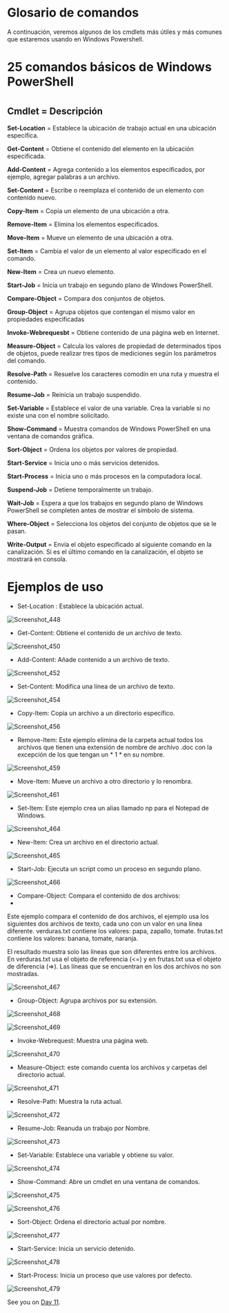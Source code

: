 

# Glosario de comandos


A continuación, veremos algunos de los cmdlets más útiles y más comunes que estaremos usando en Windows Powershell.


# 25 comandos básicos de Windows PowerShell


#

## ****Cmdlet          =       Descripción****

****Set-Location****  = Establece la ubicación de trabajo actual en una ubicación específica.

****Get-Content**** = Obtiene el contenido del elemento en la ubicación especificada.

****Add-Content**** = Agrega contenido a los elementos especificados, por ejemplo, agregar palabras a un archivo.

****Set-Content**** = Escribe o reemplaza el contenido de un elemento con contenido nuevo.

****Copy-Item**** = Copia un elemento de una ubicación a otra.

****Remove-Item**** = Elimina los elementos especificados.

****Move-Item**** = Mueve un elemento de una ubicación a otra.

****Set-Item**** = Cambia el valor de un elemento al valor especificado en el comando.

****New-Item**** = Crea un nuevo elemento.

****Start-Job**** = Inicia un trabajo en segundo plano de Windows PowerShell.

****Compare-Object**** = Compara dos conjuntos de objetos.

****Group-Object**** = Agrupa objetos que contengan el mismo valor en propiedades especificadas

****Invoke-Webrequesbt**** = Obtiene contenido de una página web en Internet.

****Measure-Object**** = Calcula los valores de propiedad de determinados tipos de objetos, puede realizar tres tipos de mediciones según los parámetros del comando.

****Resolve-Path**** = Resuelve los caracteres comodín en una ruta y muestra el contenido.

****Resume-Job**** = Reinicia un trabajo suspendido.

****Set-Variable**** = Establece el valor de una variable. Crea la variable si no existe una con el nombre solicitado.

****Show-Command**** = Muestra comandos de Windows PowerShell en una ventana de comandos gráfica.

****Sort-Object**** = Ordena los objetos por valores de propiedad.

****Start-Service**** = Inicia uno o más servicios detenidos.

****Start-Process**** = Inicia uno o más procesos en la computadora local.

****Suspend-Job**** = Detiene temporalmente un trabajo.

****Wait-Job**** = Espera a que los trabajos en segundo plano de Windows PowerShell se completen antes de mostrar el símbolo de sistema.

****Where-Object**** = Selecciona los objetos del conjunto de objetos que se le pasan.

****Write-Output**** = Envía el objeto especificado al siguiente comando en la canalización. Si es el último comando en la canalización, el objeto se mostrará en consola.

#
#
#
#
#
#


# Ejemplos de uso

* Set-Location : Establece la ubicación actual.


![Screenshot_448](https://user-images.githubusercontent.com/96561825/170150316-17db3e71-31bc-41fd-9d42-f295a34e9fe8.png)


* Get-Content: Obtiene el contenido de un archivo de texto.

![Screenshot_450](https://user-images.githubusercontent.com/96561825/170150340-068815cb-ee62-48f4-b7ed-58fedc2a4f05.png)



* Add-Content: Añade contenido a un archivo de texto.

![Screenshot_452](https://user-images.githubusercontent.com/96561825/170150345-12d5bf5a-d16b-4307-8420-adbd2053633c.png)



* Set-Content: Modifica una línea de un archivo de texto.
 
![Screenshot_454](https://user-images.githubusercontent.com/96561825/170150356-77a6303f-82ce-4feb-889d-22cf78dd79de.png)



* Copy-Item: Copia un archivo a un directorio específico.


![Screenshot_456](https://user-images.githubusercontent.com/96561825/170150361-20e38152-e5ca-496d-864c-e955f3d8b142.png)



 * Remove-Item: Este ejemplo elimina de la carpeta actual todos los archivos que tienen una extensión de nombre de archivo .doc con la excepción de los que tengan un * 1 * en su nombre.


![Screenshot_459](https://user-images.githubusercontent.com/96561825/170150371-7f2f3dac-e8f4-4063-9fc9-d3bcddfd184d.png)



* Move-Item: Mueve un archivo a otro directorio y lo renombra.


![Screenshot_461](https://user-images.githubusercontent.com/96561825/170150378-ff131bcd-d469-498a-8cf1-24fe60b3059a.png)



* Set-Item: Este ejemplo crea un alias llamado np para el Notepad de Windows.

![Screenshot_464](https://user-images.githubusercontent.com/96561825/170150386-8fe8e61e-df6e-4e20-9d06-f8e3eae9ddc2.png)





* New-Item: Crea un archivo en el directorio actual.

![Screenshot_465](https://user-images.githubusercontent.com/96561825/170150396-88bed01d-f954-47f6-a2ea-1a5167e84e61.png)




* Start-Job: Ejecuta un script como un proceso en segundo plano.

![Screenshot_466](https://user-images.githubusercontent.com/96561825/170150407-66c79ccd-6e1c-4a14-bbcd-bbac1268a07d.png)




* Compare-Object: Compara el contenido de dos archivos: 
*
Este ejemplo compara el contenido de dos archivos, el ejemplo usa los siguientes dos archivos de texto, cada uno con un valor en una línea diferente.
verduras.txt contiene los valores: papa, zapallo, tomate.
frutas.txt contiene los valores: banana, tomate, naranja.

El resultado muestra solo las líneas que son diferentes entre los archivos. En verduras.txt usa el objeto de referencia (<=) y en frutas.txt usa el objeto de diferencia (=>). Las líneas que se encuentran en los dos archivos no son mostradas.



![Screenshot_467](https://user-images.githubusercontent.com/96561825/170150574-cdfd5e12-c522-41e9-97ab-f1da19e541f2.png)



* Group-Object: Agrupa archivos por su extensión.


![Screenshot_468](https://user-images.githubusercontent.com/96561825/170150583-689905d4-c6b8-4372-8252-61285f2c2e94.png)

![Screenshot_469](https://user-images.githubusercontent.com/96561825/170150608-982438ec-3e62-4b57-b302-8c2e8ad35e1d.png)


* Invoke-Webrequest: Muestra una página web.


![Screenshot_470](https://user-images.githubusercontent.com/96561825/170150623-5495caee-e0f4-40ef-9754-43c02fc28371.png)



* Measure-Object: este comando cuenta los archivos y carpetas del directorio actual.

![Screenshot_471](https://user-images.githubusercontent.com/96561825/170150628-4b50ad40-4fd1-465f-ac91-8ebddd005934.png)

* Resolve-Path: Muestra la ruta actual.

![Screenshot_472](https://user-images.githubusercontent.com/96561825/170150635-5e05af23-c013-4c04-987f-64fc8d7f9956.png)


* Resume-Job: Reanuda un trabajo por Nombre.


![Screenshot_473](https://user-images.githubusercontent.com/96561825/170150668-bd76e7b0-e702-4544-a83b-cf67084ab804.png)


* Set-Variable: Establece una variable y obtiene su valor.


![Screenshot_474](https://user-images.githubusercontent.com/96561825/170150679-2cae3c68-87de-464a-91ad-0898f68b9cde.png)


* Show-Command: Abre un cmdlet en una ventana de comandos.

![Screenshot_475](https://user-images.githubusercontent.com/96561825/170150685-fd111ca2-db0b-46f9-886a-9322a125fae0.png)

![Screenshot_476](https://user-images.githubusercontent.com/96561825/170150713-a89ca179-ee65-4333-849c-9f908fd5d697.png)


* Sort-Object: Ordena el directorio actual por nombre.

![Screenshot_477](https://user-images.githubusercontent.com/96561825/170150727-be355b0d-2a00-48dd-b6bc-e9a3e5fad20d.png)


* Start-Service: Inicia un servicio detenido.


![Screenshot_478](https://user-images.githubusercontent.com/96561825/170150735-801639cb-4df1-41d0-88a7-75684566de0f.png)


* Start-Process: Inicia un proceso que use valores por defecto.

![Screenshot_479](https://user-images.githubusercontent.com/96561825/170150740-382d5a8e-00bc-4dd9-8c1b-df59a8791955.png)






See you on [Day 11](day11.md).
